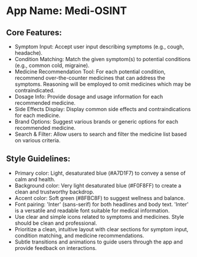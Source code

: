 # **App Name**: Medi-OSINT

## Core Features:

- Symptom Input: Accept user input describing symptoms (e.g., cough, headache).
- Condition Matching: Match the given symptom(s) to potential conditions (e.g., common cold, migraine).
- Medicine Recommendation Tool: For each potential condition, recommend over-the-counter medicines that can address the symptoms. Reasoning will be employed to omit medicines which may be contraindicated.
- Dosage Info: Provide dosage and usage information for each recommended medicine.
- Side Effects Display: Display common side effects and contraindications for each medicine.
- Brand Options: Suggest various brands or generic options for each recommended medicine.
- Search & Filter: Allow users to search and filter the medicine list based on various criteria.

## Style Guidelines:

- Primary color: Light, desaturated blue (#A7D1F7) to convey a sense of calm and health.
- Background color: Very light desaturated blue (#F0F8FF) to create a clean and trustworthy backdrop.
- Accent color: Soft green (#8FBC8F) to suggest wellness and balance.
- Font pairing: 'Inter' (sans-serif) for both headlines and body text. 'Inter' is a versatile and readable font suitable for medical information.
- Use clear and simple icons related to symptoms and medicines. Style should be clean and professional.
- Prioritize a clean, intuitive layout with clear sections for symptom input, condition matching, and medicine recommendations.
- Subtle transitions and animations to guide users through the app and provide feedback on interactions.